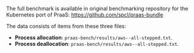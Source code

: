 

The full benchmark is available in original benchmarking repository for the Kubernetes port of PraaS: https://github.com/spcl/praas-bundle

The data consists of items from these three files:
* **Process allocation**: `praas-bench/results/aws--all-stepped.txt`.
* **Process deallocation**: `praas-bench/results/aws--all-stepped.txt`.
